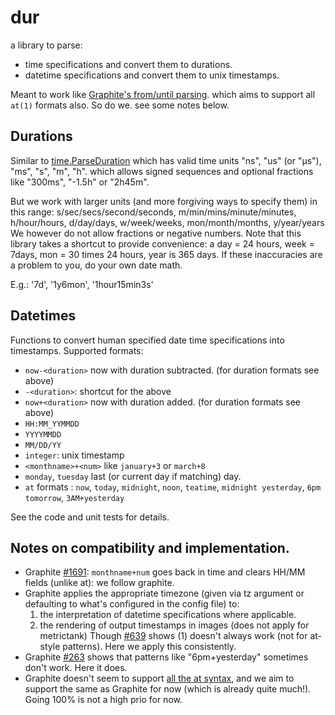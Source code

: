 # dur

a library to parse:
* time specifications and convert them to durations.
* datetime specifications and convert them to unix timestamps.

Meant to work like [Graphite's from/until parsing](http://graphite.readthedocs.io/en/latest/render_api.html#from-until).
which aims to support all `at(1)` formats also. So do we. see some notes below.

## Durations

Similar to [time.ParseDuration](https://golang.org/pkg/time/#ParseDuration) which has valid time units "ns", "us" (or "µs"), "ms", "s", "m", "h".
which allows signed sequences and optional fractions like "300ms", "-1.5h" or "2h45m".

But we work with larger units (and more forgiving ways to specify them) in this range:
s/sec/secs/second/seconds, m/min/mins/minute/minutes, h/hour/hours, d/day/days, w/week/weeks, mon/month/months, y/year/years
We however do not allow fractions or negative numbers.
Note that this library takes a shortcut to provide convenience: a day = 24 hours, week = 7days, mon = 30 times 24 hours, year is 365 days.
If these inaccuracies are a problem to you, do your own date math.

E.g.: '7d', '1y6mon', '1hour15min3s'


## Datetimes

Functions to convert human specified date time specifications into timestamps.
Supported formats:
* `now-<duration>` now with duration subtracted. (for duration formats see above)
* `-<duration>`: shortcut for the above
* `now+<duration>` now with duration added. (for duration formats see above)
* `HH:MM_YYMMDD`
* `YYYYMMDD`
* `MM/DD/YY` 
* `integer`: unix timestamp
* `<monthname>+<num>` like `january+3` or `march+8`
* `monday`, `tuesday` last (or current day if matching) day.
* `at` formats : `now`, `today`, `midnight`, `noon`, `teatime`, `midnight yesterday`, `6pm tomorrow`, `3AM+yesterday`

See the code and unit tests for details.

## Notes on compatibility and implementation.

* Graphite [#1691](https://github.com/graphite-project/graphite-web/issues/1691): `monthname+num` goes back in time and clears HH/MM fields (unlike at): we follow graphite.
* Graphite applies the appropriate timezone (given via tz argument or defaulting to what's configured in the config file) to:
  1) the interpretation of datetime specifications where applicable.
  2) the rendering of output timestamps in images (does not apply for metrictank)
  Though [#639](https://github.com/graphite-project/graphite-web/issues/639) shows (1) doesn't always work (not for at-style patterns). Here we apply this consistently.
* Graphite [#263](https://github.com/graphite-project/graphite-web/issues/263) shows that patterns like "6pm+yesterday" sometimes don't work.  Here it does.
* Graphite doesn't seem to support [all the at syntax](https://www.computerhope.com/unix/uat.htm), and we aim to support the same as Graphite for now (which is already quite much!).
  Going 100% is not a high prio for now.


